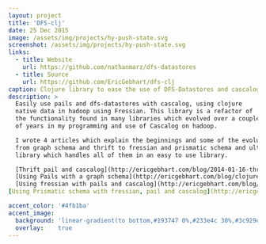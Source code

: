 ```yaml
---
layout: project
title: 'DFS-clj'
date: 25 Dec 2015
image: /assets/img/projects/hy-push-state.svg
screenshot: /assets/img/projects/hy-push-state.svg
links:
  - title: Website
    url: https://github.com/nathanmarz/dfs-datastores
  - title: Source
    url: https://github.com/EricGebhart/dfs-clj
caption: Clojure library to ease the use of DFS-Datastores and cascalog.
description: >
  Easily use pails and dfs-datastores with cascalog, using clojure
  native data in hadoop using Fressian. This library is a refactor of
  the functionality found in many libraries which evolved over a couple
  of years in my programming and use of Cascalog on hadoop.

  I wrote 4 articles which explain the beginnings and some of the evolution 
  from graph schema and thrift to fressian and prismatic schema and ultimately to this
  library which handles all of them in an easy to use library.  

  [Thrift pail and cascalog](http://ericgebhart.com/blog/2014-01-16-thrift-pail-cascalog-and-clojure/) 
  [Using Pails with a graph schema](http://ericgebhart.com/blog/clojure/2014-01-23-Using-pail-with-a-graph-schema/)
  [Using fressian with pails and cascalog](http://ericgebhart.com/blog/clojure/2014-01-14-Using-fressian-with-pails-and-cascalog-in-clojure/)
[Using Prismatic schema with fressian, pail and cascalog](http://ericgebhart.com/blog/clojure/2014-03-06-Using-prismatic-schema-with-fressian-pail-and-cascalog/)

accent_color: '#4fb1ba'
accent_image:
  background: 'linear-gradient(to bottom,#193747 0%,#233e4c 30%,#3c929e 50%,#d5d5d4 70%,#cdccc8 100%)'
  overlay:    true
---
```

